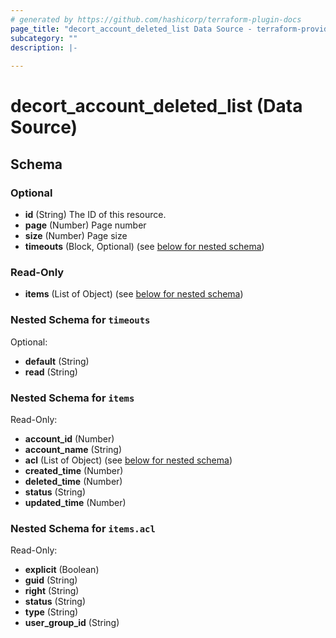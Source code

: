 ```yaml
---
# generated by https://github.com/hashicorp/terraform-plugin-docs
page_title: "decort_account_deleted_list Data Source - terraform-provider-decort"
subcategory: ""
description: |-
  
---
```


# decort_account_deleted_list (Data Source)





<!-- schema generated by tfplugindocs -->
## Schema

### Optional

- **id** (String) The ID of this resource.
- **page** (Number) Page number
- **size** (Number) Page size
- **timeouts** (Block, Optional) (see [below for nested schema](#nestedblock--timeouts))

### Read-Only

- **items** (List of Object) (see [below for nested schema](#nestedatt--items))

<a id="nestedblock--timeouts"></a>
### Nested Schema for `timeouts`

Optional:

- **default** (String)
- **read** (String)


<a id="nestedatt--items"></a>
### Nested Schema for `items`

Read-Only:

- **account_id** (Number)
- **account_name** (String)
- **acl** (List of Object) (see [below for nested schema](#nestedobjatt--items--acl))
- **created_time** (Number)
- **deleted_time** (Number)
- **status** (String)
- **updated_time** (Number)

<a id="nestedobjatt--items--acl"></a>
### Nested Schema for `items.acl`

Read-Only:

- **explicit** (Boolean)
- **guid** (String)
- **right** (String)
- **status** (String)
- **type** (String)
- **user_group_id** (String)


